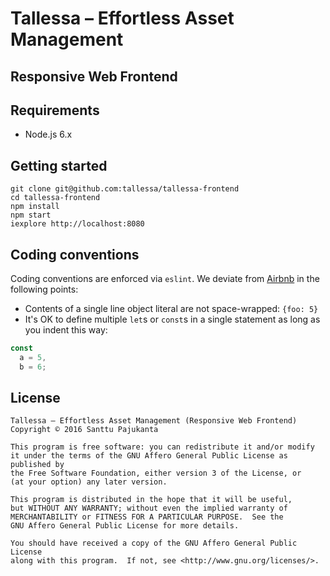 # Tallessa – Effortless Asset Management

<!-- [![Build Status](https://travis-ci.org/tallessa/tallessa-frontend.svg?branch=master)](https://travis-ci.org/tallessa/tallessa-frontend) -->

## Responsive Web Frontend

## Requirements

* Node.js 6.x

## Getting started

    git clone git@github.com:tallessa/tallessa-frontend
    cd tallessa-frontend
    npm install
    npm start
    iexplore http://localhost:8080

## Coding conventions

Coding conventions are enforced via `eslint`. We deviate from [Airbnb](https://github.com/airbnb/javascript) in the following points:

* Contents of a single line object literal are not space-wrapped: `{foo: 5}`
* It's OK to define multiple `let`s or `const`s in a single statement as long as you indent this way:

```javascript
const
  a = 5,
  b = 6;
```

## License

    Tallessa – Effortless Asset Management (Responsive Web Frontend)
    Copyright © 2016 Santtu Pajukanta

    This program is free software: you can redistribute it and/or modify
    it under the terms of the GNU Affero General Public License as published by
    the Free Software Foundation, either version 3 of the License, or
    (at your option) any later version.

    This program is distributed in the hope that it will be useful,
    but WITHOUT ANY WARRANTY; without even the implied warranty of
    MERCHANTABILITY or FITNESS FOR A PARTICULAR PURPOSE.  See the
    GNU Affero General Public License for more details.

    You should have received a copy of the GNU Affero General Public License
    along with this program.  If not, see <http://www.gnu.org/licenses/>.
